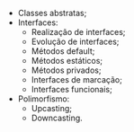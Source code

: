 - Classes abstratas;
- Interfaces:
  - Realização de interfaces;
  - Evolução de interfaces;
  - Métodos default;
  - Métodos estáticos;
  - Métodos privados;
  - Interfaces de marcação;
  - Interfaces funcionais;
- Polimorfismo:
  - Upcasting;
  - Downcasting.